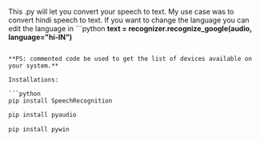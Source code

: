 This .py will let you convert your speech to text. My use case was to convert hindi speech to text. If you want to change the language you can edit the language in ```python
**text = recognizer.recognize_google(audio, language="hi-IN")**
```

**PS: commented code be used to get the list of devices available on your system.**

Installations:

```python
pip install SpeechRecognition

```
```python
pip install pyaudio

```
```python
pip install pywin

```